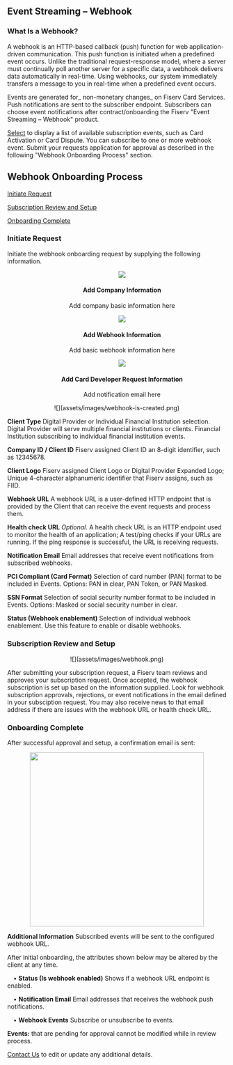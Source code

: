 ## Event Streaming – Webhook

### What Is a Webhook?

A webhook is an HTTP-based callback (push) function for web application-driven communication. This push function is initiated when a predefined event occurs. Unlike the traditional request-response model, where a server must continually poll another server for a specific data, a webhook delivers data automatically in real-time. Using webhooks, our system immediately transfers a message to you in real-time when a predefined event occurs. 

Events are generated for_ non-monetary changes_ on Fiserv Card Services. Push notifications are sent to the subscriber endpoint. Subscribers can choose event notifications after contract/onboarding the Fiserv "Event Streaming – Webhook" product.

[Select](?path=docs/webhook/section-header.md) to display a list of available subscription events, such as Card Activation or Card Dispute. You can subscribe to one or more webhook event. Submit your requests application for approval as described in the following "Webhook Onboarding Process" section. 

## Webhook Onboarding Process



<a href="#one">Initiate Request</a>

<a href="#two">Subscription Review and Setup</a>

<a href="#three">Onboarding Complete</a>

<h3 id="one">Initiate Request</h3>

Initiate the webhook onboarding request by supplying the following information.

<style>
.col-md-4 ul li {
    list-style: none;
}
</style>

<div class="row" style="text-align:center;" markdown=1>
<div class="col-md-4" markdown=1>

*   ![](assets/images/your-company-basic-information.png)
    
    #### Add Company Information
    
    Add company basic information here

</div>
<div class="col-md-4" markdown=1>

*   ![](assets/images/basic-webhook-information1.png)
    
    #### Add Webhook Information
    
    Add basic webhook information here

</div>
<div class="col-md-4" markdown=1>

*   ![](assets/images/card-developer-request-info2.png)
    
    #### Add Card Developer Request Information

    
    Add notification email here
    
</div>
</div>
<div class="row" style="text-align:center;"  markdown=1>
![](assets/images/webhook-is-created.png)
</div>

**Client Type** Digital Provider or Individual Financial Institution selection. Digital Provider will serve multiple financial institutions or clients. Financial Institution subscribing to individual financial institution events.

**Company ID / Client ID** Fiserv assigned Client ID an 8-digit identifier, such as 12345678.

**Client Logo** Fiserv assigned Client Logo or Digital Provider Expanded Logo; Unique 4-character alphanumeric identifier that Fiserv assigns, such as FIID.

**Webhook URL** A webhook URL is a user-defined HTTP endpoint that is provided by the Client that can receive the event requests and process them.

**Health check URL** _Optional_. A health check URL is an HTTP endpoint used to monitor the health of an application; A test/ping checks if your URLs are running. If the ping response is successful, the URL is receiving requests.

**Notification Email** Email addresses that receive event notifications from subscribed webhooks.

**PCI Compliant (Card Format)** Selection of card number (PAN) format to be included in Events. Options: PAN in clear, PAN Token, or PAN Masked.

**SSN Format** Selection of social security number format to be included in Events. Options: Masked or social security number in clear.

**Status (Webhook enablement)** Selection of individual webhook enablement.  Use this feature to enable or disable webhooks.

<h3 id="two">Subscription Review and Setup</h3>

<div class="row" style="text-align:center;" markdown=1>
![](assets/images/webhook.png)
 </div>


After submitting your subscription request, a Fiserv team reviews and approves your subscription request. Once accepted, the webhook subscription is set up based on the information supplied. Look for webhook subscription approvals, rejections, or event notifications in the email defined in your subsciption request. You may also receive news to that email address if there are issues with the webhook URL or health check URL.

<h3 id="three">Onboarding Complete</h3>

After successful approval and setup, a confirmation email is sent: 




<div class="row" style="text-align:center;" markdown=1>
<img src="./assets/images/webhook-status-approved.png"  width="400"/>
</div>


**Additional Information**
Subscribed events will be sent to the configured webhook URL.

After initial onboarding, the attributes shown below may be altered by the client at any time.

&emsp;• **Status (Is webhook enabled)** Shows if a webhook URL endpoint is enabled.

&emsp;• **Notification Email**  Email addresses that receives the webhook push notifications.

&emsp;• **Webhook Events** Subscribe or unsubscribe to events.

**Events:** that are pending for approval cannot be modified while in review process.

[Contact Us](https://www.fiserv.com/en/about-fiserv/contact-us.html) to edit or update any additional details.


